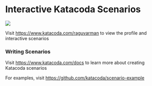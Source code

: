 # Interactive Katacoda Scenarios

[![](http://shields.katacoda.com/katacoda/raguvarman/count.svg)](https://www.katacoda.com/raguvarman "Get your profile on Katacoda.com")

Visit https://www.katacoda.com/raguvarman to view the profile and interactive scenarios

### Writing Scenarios
Visit https://www.katacoda.com/docs to learn more about creating Katacoda scenarios

For examples, visit https://github.com/katacoda/scenario-example
